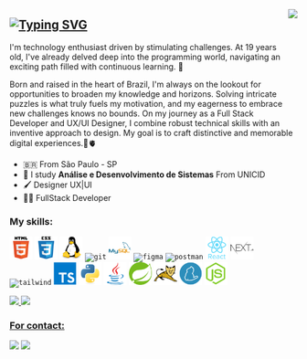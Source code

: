 <a href="https://www.linkedin.com/in/matheusbanqueiro/"><img height="200px"  align="right" align="top" src="https://github.com/matheusbanqueiro/matheusbanqueiro/assets/101984947/5cbdd9b2-31fe-4040-b111-165b42bf64c5"></a>
## [![Typing SVG](https://readme-typing-svg.demolab.com?font=sans&weight=800&size=50&pause=3000&color=DDFF21&background=FFFFFF00&width=600&height=90&lines=Hi,+Welcome!+👋🏼;I'm+Matheus+Lima!🧑🏻‍💻;Very+nice+to+see+you!🤙🏼;Check+back+often!❤️)](https://git.io/typing-svg)

I'm technology enthusiast driven by stimulating challenges. At 19 years old, I've already delved deep into the programming world, navigating an exciting path filled with continuous learning. 🚀

Born and raised in the heart of Brazil, I'm always on the lookout for opportunities to broaden my knowledge and horizons. Solving intricate puzzles is what truly fuels my motivation, and my eagerness to embrace new challenges knows no bounds. On my journey as a Full Stack Developer and UX/UI Designer, I combine robust technical skills with an inventive approach to design. My goal is to craft distinctive and memorable digital experiences.🧠🫀

+ 🇧🇷 From São Paulo - SP
+ 🏫 I study **Análise e Desenvolvimento de Sistemas** From UNICID
+ 🖌️ Designer UX|UI
+ 👨‍💻 FullStack Developer

### My skills: 
<p align="left"> 
  <code><img src="https://raw.githubusercontent.com/devicons/devicon/master/icons/html5/html5-original-wordmark.svg" alt="html5" width="40" height="40"/></code>
  <code><img src="https://raw.githubusercontent.com/devicons/devicon/master/icons/css3/css3-original-wordmark.svg" alt="css3" width="40" height="40"/></code>
  <code><img src="https://raw.githubusercontent.com/devicons/devicon/master/icons/linux/linux-original.svg" alt="linux" width="40" height="40"/></code>
  <code><img src="https://www.vectorlogo.zone/logos/git-scm/git-scm-icon.svg" alt="git" width="40" height="40"/></code>
  <code><img src="https://raw.githubusercontent.com/devicons/devicon/master/icons/mysql/mysql-original-wordmark.svg" alt="mysql" width="40" height="40"/></code>
  <code><img src="https://www.vectorlogo.zone/logos/figma/figma-icon.svg" alt="figma" width="40" height="40"/></code>
  <code><img src="https://www.vectorlogo.zone/logos/getpostman/getpostman-icon.svg" alt="postman" width="40" height="40"/></code>
  <code><img src="https://raw.githubusercontent.com/devicons/devicon/master/icons/react/react-original-wordmark.svg" alt="react" width="40" height="40"/></code>
  <code><img src="https://raw.githubusercontent.com/devicons/devicon/master/icons/nextjs/nextjs-original-wordmark.svg" alt="nextjs" width="40" height="40"/></code>
  <code><img src="https://www.vectorlogo.zone/logos/tailwindcss/tailwindcss-icon.svg" alt="tailwind" width="40" height="40"/></code>
  <code><img src="https://raw.githubusercontent.com/devicons/devicon/master/icons/typescript/typescript-original.svg" alt="typescript" width="40" height="40"/></code>
  <code><img src="https://raw.githubusercontent.com/devicons/devicon/master/icons/python/python-original.svg" alt="python" width="40" height="40"/></code>
  <code><img src="https://raw.githubusercontent.com/devicons/devicon/master/icons/java/java-original.svg" alt="java" width="40" height="40"/></code>
  <code><img src="https://raw.githubusercontent.com/devicons/devicon/master/icons/spring/spring-original.svg" alt="sprintboot" width="40" height="40"/></code>
  <code><img src="https://raw.githubusercontent.com/devicons/devicon/master/icons/tomcat/tomcat-original.svg" alt="tomcat" width="40" height="40"/></code>
  <code><img src="https://raw.githubusercontent.com/devicons/devicon/master/icons/yarn/yarn-original.svg" alt="yarn" width="40" height="40"/></code>
  <code><img src="https://raw.githubusercontent.com/devicons/devicon/master/icons/nodejs/nodejs-original.svg" alt="node.js" width="40" height="40"/></code>
</p>

<a href="https://www.linkedin.com/in/matheusbanqueiro/" target="blank">
  <code><img height="150em" src="https://github-readme-stats.vercel.app/api?username=matheusbanqueiro&show_icons=true&theme=chartreuse-dark&include_all_commits=true&count_private=true"/></code>
  <code><img height="150em" src="https://github-readme-stats.vercel.app/api/top-langs/?username=matheusbanqueiro&layout=compact&langs_count=7&theme=chartreuse-dark"/></code>
</div>

### For contact:
<a href="https://www.linkedin.com/in/matheusbanqueiro/" target="_blank"><img src="https://img.shields.io/badge/-LinkedIn-%230077B5?style=for-the-badge&logo=linkedin&logoColor=white" target="_blank"></a>
<a href="mailto:mbanqueirolima@gmail.com" target="_blank"><img src="https://img.shields.io/badge/Gmail-D14836?style=for-the-badge&logo=gmail&logoColor=white" target="_blank"></a> 


 <!-- ![Snake animation](https://github.com/Matheubanqueiro/Matheubanqueiro/blob/output/github-contribution-grid-snake.svg) -->


